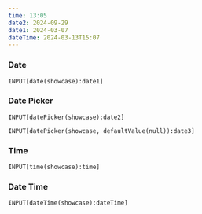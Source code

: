 ```yaml
---
time: 13:05
date2: 2024-09-29
date1: 2024-03-07
dateTime: 2024-03-13T15:07
---
```


### Date
```meta-bind
INPUT[date(showcase):date1]
```

### Date Picker

```meta-bind
INPUT[datePicker(showcase):date2]
```

```meta-bind
INPUT[datePicker(showcase, defaultValue(null)):date3]
```

### Time
```meta-bind
INPUT[time(showcase):time]
```


### Date Time
```meta-bind
INPUT[dateTime(showcase):dateTime]
```